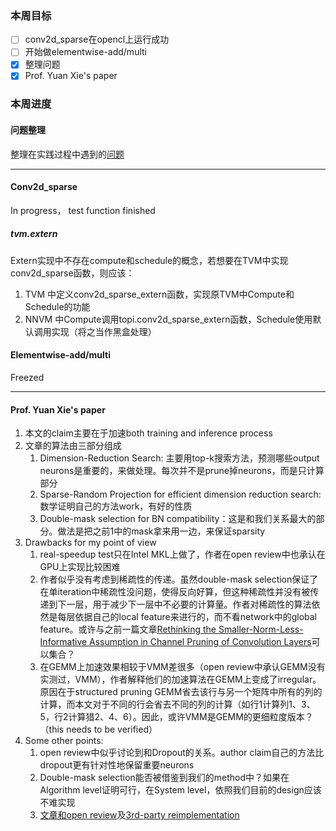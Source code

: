 ### 本周目标
- [ ] conv2d_sparse在opencl上运行成功
- [ ] 开始做elementwise-add/multi
- [x] 整理问题
- [x] Prof. Yuan Xie's paper

### 本周进度
#### 问题整理
整理在实践过程中遇到的[问题](https://github.com/acada-sjtu/EdgeTraining/blob/master/Doc/Weekly-Report/Some%20question%20we%20met%20in%20the%20paper.md)

---------------------

#### Conv2d_sparse
In progress， test function finished

##### tvm.extern
Extern实现中不存在compute和schedule的概念，若想要在TVM中实现conv2d_sparse函数，则应该：
1. TVM 中定义conv2d_sparse_extern函数，实现原TVM中Compute和Schedule的功能
2. NNVM 中Compute调用topi.conv2d_sparse_extern函数，Schedule使用默认调用实现（将之当作黑盒处理）

#### Elementwise-add/multi
Freezed

--------------------
#### Prof. Yuan Xie's paper
1. 本文的claim主要在于加速both training and inference process
2. 文章的算法由三部分组成
    1. Dimension-Reduction Search: 主要用top-k搜索方法，预测哪些output neurons是重要的，来做处理。每次并不是prune掉neurons，而是只计算部分
    2. Sparse-Random Projection for efficient dimension reduction search: 数学证明自己的方法work，有好的性质
    3. Double-mask selection for BN compatibility：这是和我们关系最大的部分。做法是把之前1中的mask拿来用一边，来保证sparsity
3. Drawbacks for my point of view
    1. real-speedup test只在Intel MKL上做了，作者在open review中也承认在GPU上实现比较困难
    2. 作者似乎没有考虑到稀疏性的传递。虽然double-mask selection保证了在单iteration中稀疏性没问题，使得反向好算，但这种稀疏性并没有被传递到下一层，用于减少下一层中不必要的计算量。作者对稀疏性的算法依然是每层依据自己的local feature来进行的，而不看network中的global feature。或许与之前一篇文章[Rethinking the Smaller-Norm-Less-Informative Assumption in Channel Pruning of Convolution Layers](https://arxiv.org/abs/1802.00124)可以集合？
    3. 在GEMM上加速效果相较于VMM差很多（open review中承认GEMM没有实测过，VMM），作者解释他们的加速算法在GEMM上变成了irregular。原因在于structured pruning GEMM省去该行与另一个矩阵中所有的列的计算，而本文对于不同的行会省去不同的列的计算（如行1计算列1、3、5，行2计算猎2、4、6）。因此，或许VMM是GEMM的更细粒度版本？（this needs to be verified）
4. Some other points:
    1. open review中似乎讨论到和Dropout的关系。author claim自己的方法比dropout更有针对性地保留重要neurons
    2. Double-mask selection能否被借鉴到我们的method中？如果在Algorithm level证明可行，在System level，依照我们目前的design应该不难实现
    3. [文章和open review](https://openreview.net/forum?id=H1goBoR9F7)及[3rd-party reimplementation](https://github.com/mtcrawshaw/dynamic-sparse-graph)
